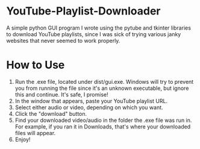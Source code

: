 # YouTube-Playlist-Downloader
A simple python GUI program I wrote using the pytube and tkinter libraries to download YouTube playlists, since I was sick of trying various janky websites that never seemed to work properly.

# How to Use
1) Run the .exe file, located under dist/gui.exe. Windows will try to prevent you from running the file since it's an unknown executable, but ignore this and continue. It's safe, I promise!
2) In the window that appears, paste your YouTube playlist URL.
3) Select either audio or video, depending on which you want.
4) Click the "download" button. 
5) Find your downloaded video/audio in the folder the .exe file was run in. For example, if you ran it in Downloads, that's where your downloaded files will appear. 
6) Enjoy!
